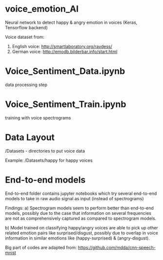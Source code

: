 # voice_emotion_AI
Neural network to detect happy &amp; angry emotion in voices (Keras, Tensorflow backend)

Voice dataset from:
1) English voice: http://smartlaboratory.org/ravdess/
2) German voice: http://emodb.bilderbar.info/start.html

# Voice_Sentiment_Data.ipynb
data processing step

# Voice_Sentiment_Train.ipynb
training with voice spectrograms

# Data Layout
/Datasets - directories to put voice data

Example:
/Datasets/happy for happy voices

# End-to-end models
End-to-end folder contains jupyter notebooks which try several end-to-end models to take in raw audio signal as input (instead of spectrograms)

Findings: 
a) Spectrogram models seem to perform better than end-to-end models, possibly due to the case that information on several frequencies are not as comprehensively captured as compared to spectrogram models.

b) Model trained on classifying happy/angry voices are able to pick up other related emotion pairs like surprised/disgust, possibly due to overlap in voice information in similar emotions like (happy-surprised) & (angry-disgust).

Big part of codes are adapted from: https://github.com/mdda/cnn-speech-mnist